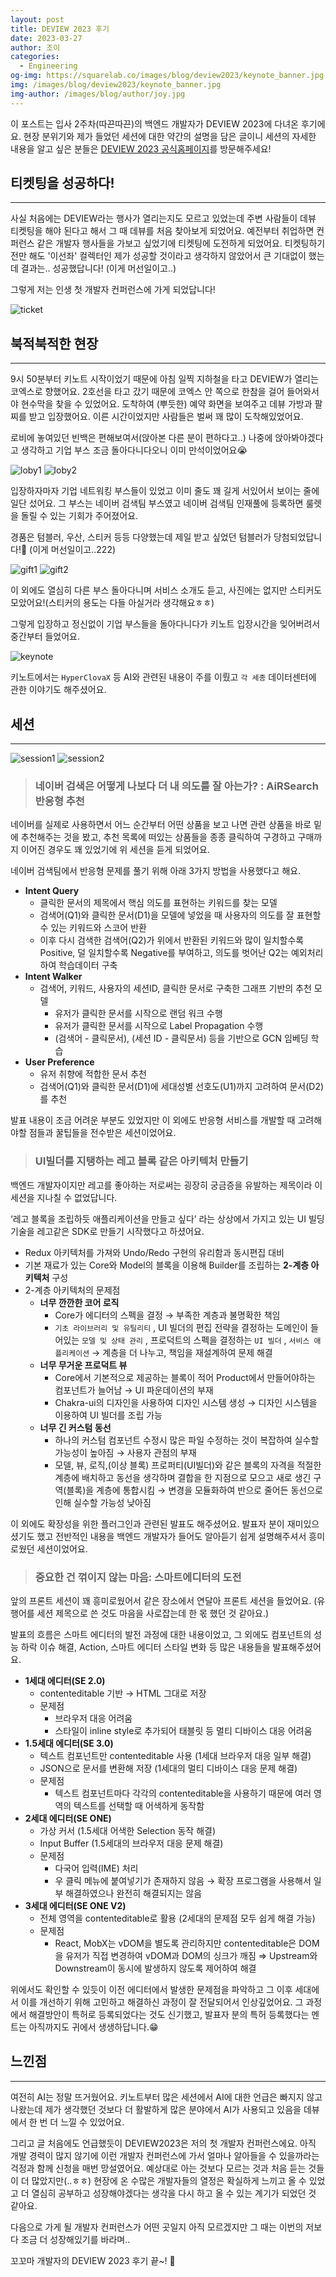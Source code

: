 ```yaml
---
layout: post
title: DEVIEW 2023 후기
date: 2023-03-27
author: 조이
categories:
  - Engineering
og-img: https://squarelab.co/images/blog/deview2023/keynote_banner.jpg
img: /images/blog/deview2023/keynote_banner.jpg
img-author: /images/blog/author/joy.jpg
---
```


이 포스트는 입사 2주차(따끈따끈)의 백엔드 개발자가 DEVIEW 2023에 다녀온 후기에요. 현장 분위기와 제가 들었던 세션에 대한 약간의 설명을 담은 글이니 세션의 자세한 내용을 알고 싶은 분들은 [DEVIEW 2023 공식홈페이지](https://deview.kr/2023)를 방문해주세요!

## 티켓팅을 성공하다!

---

사실 처음에는 DEVIEW라는 행사가 열리는지도 모르고 있었는데 주변 사람들이 데뷰 티켓팅을 해야 된다고 해서 그 때 데뷰를 처음 찾아보게 되었어요. 예전부터 취업하면 컨퍼런스 같은 개발자 행사들을 가보고 싶었기에 티켓팅에 도전하게 되었어요. 티켓팅하기 전만 해도 '이선좌' 컬렉터인 제가 성공할 것이라고 생각하지 않았어서 큰 기대없이 했는데 결과는.. 성공했답니다! (이게 머선일이고..)

그렇게 저는 인생 첫 개발자 컨퍼런스에 가게 되었답니다!

![ticket](/images/blog/deview2023/ticket.jpg)

## 북적북적한 현장

---

9시 50분부터 키노트 시작이었기 때문에 아침 일찍 지하철을 타고 DEVIEW가 열리는 코엑스로 향했어요. 2호선을 타고 갔기 때문에 코엑스 안 쪽으로 한참을 걸어 들어와서야 현수막을 찾을 수 있었어요. 도착하여 (뿌듯한) 예약 화면을 보여주고 데뷰 가방과 팔찌를 받고 입장했어요. 이른 시간이었지만 사람들은 벌써 꽤 많이 도착해있었어요.

로비에 놓여있던 빈백은 편해보여서(앉아본 다른 분이 편하다고..) 나중에 앉아봐야겠다고 생각하고 기업 부스 조금 돌아다니다오니 이미 만석이었어요😭

<div class="column-box">
    <img class="column-image" src="/images/blog/deview2023/loby1.jpg" alt="loby1">
    <img class="column-image border" src="/images/blog/deview2023/loby2.jpg" alt="loby2">
</div>

입장하자마자 기업 네트워킹 부스들이 있었고 이미 줄도 꽤 길게 서있어서 보이는 줄에 일단 섰어요. 그 부스는 네이버 검색팀 부스였고 네이버 검색팀 인재풀에 등록하면 룰렛을 돌릴 수 있는 기회가 주어졌어요.

경품은 텀블러, 우산, 스티커 등등 다양했는데 제일 받고 싶었던 텀블러가 당첨되었답니다!🫢 (이게 머선일이고..222)

<div class="column-box">
    <img class="column-image" src="/images/blog/deview2023/gift1.jpg" alt="gift1">
    <img class="column-image border" src="/images/blog/deview2023/gift2.jpg" alt="gift2">
</div>

이 외에도 열심히 다른 부스 돌아다니며 서비스 소개도 듣고, 사진에는 없지만 스티커도 모았어요!(스티커의 용도는 다들 아실거라 생각해요ㅎㅎ)

그렇게 입장하고 정신없이 기업 부스들을 돌아다니다가 키노트 입장시간을 잊어버려서 중간부터 들었어요.

![keynote](/images/blog/deview2023/keynote.jpg)

키노트에서는 `HyperClovaX` 등 AI와 관련된 내용이 주를 이뤘고 `각 세종` 데이터센터에 관한 이야기도 해주셨어요.

## 세션

---

<div class="column-box">
    <img class="column-image" src="/images/blog/deview2023/session1.jpg" alt="session1">
    <img class="column-image border" src="/images/blog/deview2023/session2.jpg" alt="session2">
</div>

> ### 네이버 검색은 어떻게 나보다 더 내 의도를 잘 아는가? : AiRSearch 반응형 추천

네이버를 실제로 사용하면서 어느 순간부터 어떤 상품을 보고 나면 관련 상품을 바로 밑에 추천해주는 것을 봤고, 추천 목록에 떠있는 상품들을 종종 클릭하여 구경하고 구매까지 이어진 경우도 꽤 있었기에 위 세션을 듣게 되었어요.

네이버 검색팀에서 반응형 문제를 풀기 위해 아래 3가지 방법을 사용했다고 해요.

- **Intent Query**
  - 클릭한 문서의 제목에서 핵심 의도를 표현하는 키워드를 찾는 모델
  - 검색어(Q1)와 클릭한 문서(D1)을 모델에 넣었을 때 사용자의 의도를 잘 표현할 수 있는 키워드와 스코어 반환
  - 이후 다시 검색한 검색어(Q2)가 위에서 반환된 키워드와 많이 일치할수록 Positive, 덜 일치할수록 Negative를 부여하고, 의도를 벗어난 Q2는 예외처리하여 학습데이터 구축
- **Intent Walker**
  - 검색어, 키워드, 사용자의 세션ID, 클릭한 문서로 구축한 그래프 기반의 추천 모델
    - 유저가 클릭한 문서를 시작으로 랜덤 워크 수행
    - 유저가 클릭한 문서를 시작으로 Label Propagation 수행
    - (검색어 - 클릭문서), (세션 ID - 클릭문서) 등을 기반으로 GCN 임베딩 학습
- **User Preference**
  - 유저 취향에 적합한 문서 추천
  - 검색어(Q1)와 클릭한 문서(D1)에 세대성별 선호도(U1)까지 고려하여 문서(D2)를 추천

발표 내용이 조금 어려운 부분도 있었지만 이 외에도 반응형 서비스를 개발할 때 고려해야할 점들과 꿀팁들을 전수받은 세션이었어요.

> ### UI빌더를 지탱하는 레고 블록 같은 아키텍처 만들기

백엔드 개발자이지만 레고를 좋아하는 저로써는 굉장히 궁금증을 유발하는 제목이라 이 세션을 지나칠 수 없었답니다.

‘레고 블록을 조립하듯 애플리케이션을 만들고 싶다’ 라는 상상에서 가지고 있는 UI 빌딩 기술을 레고같은 SDK로 만들기 시작했다고 하셨어요.

- Redux 아키텍처를 가져와 Undo/Redo 구현의 유리함과 동시편집 대비
- 기본 재료가 있는 Core와 Model의 블록을 이용해 Builder를 조립하는 **2-계층 아키텍처** 구성
- 2-계층 아키텍처의 문제점
  - **너무 깐깐한 코어 로직**
    - Core가 에디터의 스펙을 결정 → 부족한 계층과 불명확한 책임
    - `기초 라이브러리 및 유틸리티` , UI 빌더의 편집 전략을 결정하는 도메인이 들어있는 `모델 및 상태 관리` , 프로덕트의 스펙을 결정하는 `UI 빌더` , `서비스 애플리케이션` → 계층을 더 나누고, 책임을 재설계하여 문제 해결
  - **너무 무거운 프로덕트 뷰**
    - Core에서 기본적으로 제공하는 블록이 적어 Product에서 만들어야하는 컴포넌트가 늘어남 → UI 파운데이션의 부재
    - Chakra-ui의 디자인을 사용하여 디자인 시스템 생성 → 디자인 시스템을 이용하여 UI 빌더를 조립 가능
  - **너무 긴 커스텀 동선**
    - 하나의 커스텀 컴포넌트 수정시 많은 파일 수정하는 것이 복잡하여 실수할 가능성이 높아짐 → 사용자 관점의 부재
    - 모델, 뷰, 로직,(이상 블록) 프로퍼티(UI빌더)와 같은 블록의 자격을 적절한 계층에 배치하고 동선을 생각하며 결합을 한 지점으로 모으고 새로 생긴 구역(블록)을 계층에 통합시킴 → 변경을 모듈화하여 반으로 줄어든 동선으로 인해 실수할 가능성 낮아짐

이 외에도 확장성을 위한 플러그인과 관련된 발표도 해주셨어요. 발표자 분이 재미있으셨기도 했고 전반적인 내용을 백엔드 개발자가 들어도 알아듣기 쉽게 설명해주셔서 흥미로웠던 세션이었어요.

> ### 중요한 건 꺾이지 않는 마음: 스마트에디터의 도전

앞의 프론트 세션이 꽤 흥미로웠어서 같은 장소에서 연달아 프론트 세션을 들었어요. (유행어를 세션 제목으로 쓴 것도 마음을 사로잡는데 한 몫 했던 것 같아요.)

발표의 흐름은 스마트 에디터의 발전 과정에 대한 내용이었고, 그 외에도 컴포넌트의 성능 하락 이슈 해결, Action, 스마트 에디터 스타일 변화 등 많은 내용들을 발표해주셨어요.

- **1세대 에디터(SE 2.0)**
  - contenteditable 기반 → HTML 그대로 저장
  - 문제점
    - 브라우저 대응 어려움
    - 스타일이 inline style로 추가되어 태블릿 등 멀티 디바이스 대응 어려움
- **1.5세대 에디터(SE 3.0)**
  - 텍스트 컴포넌트만 contenteditable 사용 (1세대 브라우저 대응 일부 해결)
  - JSON으로 문서를 변환해 저장 (1세대의 멀티 디바이스 대응 문제 해결)
  - 문제점
    - 텍스트 컴포넌트마다 각각의 contenteditable을 사용하기 때문에 여러 영역의 텍스트를 선택할 때 어색하게 동작함
- **2세대 에디터(SE ONE)**
  - 가상 커서 (1.5세대 어색한 Selection 동작 해결)
  - Input Buffer (1.5세대의 브라우저 대응 문제 해결)
  - 문제점
    - 다국어 입력(IME) 처리
    - 우 클릭 메뉴에 붙여넣기가 존재하지 않음 → 확장 프로그램을 사용해서 일부 해결하였으나 완전히 해결되지는 않음
- **3세대 에디터(SE ONE V2)**
  - 전체 영역을 contenteditable로 활용 (2세대의 문제점 모두 쉽게 해결 가능)
  - 문제점
    - React, MobX는 vDOM을 별도록 관리하지만 contenteditable은 DOM을 유저가 직접 변경하여 vDOM과 DOM의 싱크가 깨짐
      ⇒ Upstream와 Downstream이 동시에 발생하지 않도록 제어하여 해결

위에서도 확인할 수 있듯이 이전 에디터에서 발생한 문제점을 파악하고 그 이후 세대에서 이를 개선하기 위해 고민하고 해결하신 과정이 잘 전달되어서 인상깊었어요. 그 과정에서 해결방안이 특허로 등록되었다는 것도 신기했고, 발표자 분의 특허 등록했다는 멘트는 아직까지도 귀에서 생생하답니다.😁

## 느낀점

---

여전히 AI는 정말 뜨거웠어요. 키노트부터 많은 세션에서 AI에 대한 언급은 빠지지 않고 나왔는데 제가 생각했던 것보다 더 활발하게 많은 분야에서 AI가 사용되고 있음을 데뷰에서 한 번 더 느낄 수 있었어요.

그리고 글 처음에도 언급했듯이 DEVIEW2023은 저의 첫 개발자 컨퍼런스에요. 아직 개발 경력이 많지 않기에 이런 개발자 컨퍼런스에 가서 얼마나 알아들을 수 있을까라는 걱정과 함께 신청을 매번 망설였어요. 예상대로 아는 것보다 모르는 것과 처음 듣는 것들이 더 많았지만(..ㅎㅎ) 현장에 온 수많은 개발자들의 열정은 확실하게 느끼고 올 수 있었고 더 열심히 공부하고 성장해야겠다는 생각을 다시 하고 올 수 있는 계기가 되었던 것 같아요.

다음으로 가게 될 개발자 컨퍼런스가 어떤 곳일지 아직 모르겠지만 그 때는 이번의 저보다 조금 더 성장해있기를 바라며..

꼬꼬마 개발자의 DEVIEW 2023 후기 끝~! 🙌
